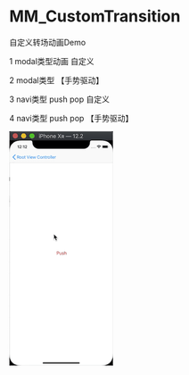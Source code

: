 # MM_CustomTransition
自定义转场动画Demo

1 modal类型动画  自定义

2 modal类型 【手势驱动】

3 navi类型 push pop 自定义

4 navi类型 push pop 【手势驱动】

![演示gif](https://github.com/mumuWorld/MM_CustomTransition/blob/master/Resouse/screen.gif)